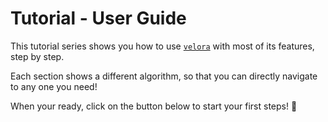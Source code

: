 # Tutorial - User Guide

This tutorial series shows you how to use [`velora`](#) with most of its features, step by step.

Each section shows a different algorithm, so that you can directly navigate to any one you need!

When your ready, click on the button below to start your first steps! 🤩
